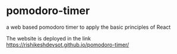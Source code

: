# pomodoro-timer
a web based pomodoro timer to apply the basic principles of React

The website is deployed in the link
https://rishikeshdevsot.github.io/pomodoro-timer/

